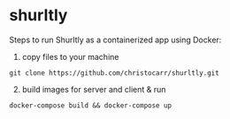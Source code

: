 # shurltly

Steps to run Shurltly as a containerized app using Docker:

1. copy files to your machine
```
git clone https://github.com/christocarr/shurltly.git
```

2. build images for server and client & run
```
docker-compose build && docker-compose up
```
